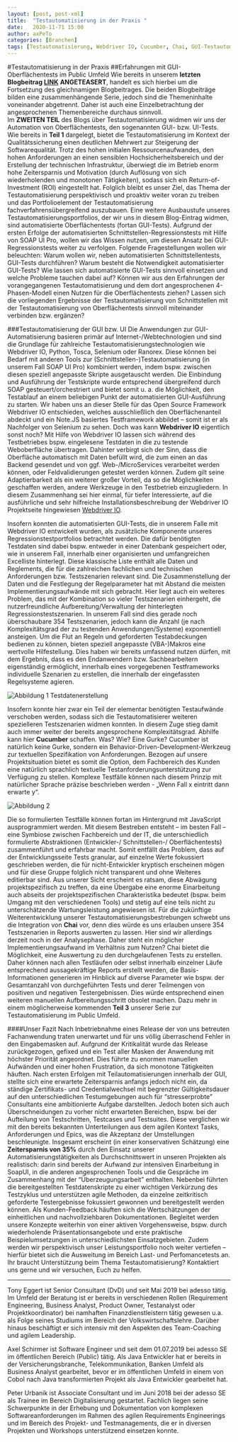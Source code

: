 ```yaml
---
layout: [post, post-xml]              
title:  "Testautomatisierung in der Praxis "        
date:   2020-11-71 15:00                    
author: axPeTo                    
categories: [Branchen]             
tags: [Testautomatisierung, Webdriver IO, Cucumber, Chai, GUI-Testautomatisierung]
---
```


#Testautomatisierung in der Praxis
##Erfahrungen mit GUI-Oberflächentests im Public Umfeld
Wie bereits in unserem **letzten Blogbeitrag [LINK](https://www.adesso.de/de/news/blog/testautomatisierung-in-der-praxis-erfahrungen-mit-soapui-im-public-umfeld.jsp)** **ANGETEASERT**, handelt es sich hierbei um die Fortsetzung des gleichnamigen Blogbeitrages. Die beiden Blogbeiträge bilden eine zusammenhängende Serie, jedoch sind die Themeninhalte voneinander abgetrennt. Daher ist auch eine Einzelbetrachtung der angesprochenen Themenbereiche durchaus sinnvoll.   
Im **ZWEITEN TEIL** des Blogs über Testautomatisierung widmen wir uns der Automation von Oberflächentests, den sogenannten GUI- bzw. UI-Tests. Wie bereits in **Teil 1** dargelegt, bietet die Testautomatisierung im Kontext der Qualitätssicherung einen deutlichen Mehrwert zur Steigerung der Softwarequalität. Trotz des hohen initialen Ressourcenaufwandes, den hohen Anforderungen an einen sensiblen Hochsicherheitsbereich und der Erstellung der technischen Infrastruktur, überwiegt die im Betrieb enorm hohe Zeitersparnis und Motivation (durch Auflösung von sich wiederholenden und monotonen Tätigkeiten), sodass sich ein Return-of-Investment (ROI) eingestellt hat. Folglich bleibt es unser Ziel, das Thema der Testautomatisierung perspektivisch und proaktiv weiter voran zu treiben und das Portfolioelement der Testautomatisierung fachverfahrensübergreifend auszubauen. 
Eine weitere Ausbaustufe unseres Testautomatisierungsportfolios, der wir uns in diesem Blog-Eintrag widmen, sind automatisierte Oberflächentests (fortan GUI-Tests). Aufgrund der ersten Erfolge der automatisierten Schnittstellen-Regressionstests mit Hilfe von SOAP UI Pro, wollen wir das Wissen nutzen, um diesen Ansatz bei GUI-Regressionstests weiter zu verfolgen. Folgende Fragestellungen wollen wir beleuchten: Warum wollen wir, neben automatisierten Schnittstellentests, GUI-Tests durchführen? Warum besteht die Notwendigkeit automatisierter GUI-Tests? Wie lassen sich automatisierte GUI-Tests sinnvoll einsetzen und welche Probleme tauchen dabei auf? Können wir aus den Erfahrungen der vorangegangenen Testautomatisierung und dem dort angesprochenen 4-Phasen-Modell einen Nutzen für die Oberflächentests ziehen? Lassen sich die vorliegenden Ergebnisse der Testautomatisierung von Schnittstellen mit der Testautomatisierung von Oberflächentests sinnvoll miteinander verbinden bzw. ergänzen?

###Testautomatisierung der GUI bzw. UI
Die Anwendungen zur GUI-Automatisierung basieren primär auf Internet-/Webtechnologien und sind die Grundlage für zahlreiche Testautomatisierungstechnologien wie Webdriver IO, Python, Tosca, Selenium oder Ranorex. Diese können bei Bedarf mit anderen Tools zur (Schnittstellen-)Testautomatisierung (in unserem Fall SOAP UI Pro) kombiniert werden, indem bspw. zwischen diesen speziell angepasste Skripte ausgetauscht werden. Die Einbindung und Ausführung der Testskripte wurde entsprechend übergreifend durch SOAP gesteuert/orchestriert und bietet somit u. a. die Möglichkeit, den Testablauf an einem beliebigen Punkt der automatisierten GUI-Ausführung zu starten. Wir haben uns an dieser Stelle für das Open Source Framework Webdriver IO entschieden, welches ausschließlich den Oberflächenanteil abdeckt und ein Note.JS basiertes Testframework abbildet – somit ist er als Nachfolger von Selenium zu sehen. Doch was kann **Webdriver IO** eigentlich sonst noch? 
Mit Hilfe von Webdriver IO lassen sich während des Testbetriebes bspw. eingelesene Testdaten in die zu testende Weboberfläche übertragen. Dahinter verbirgt sich der Sinn, dass die Oberfläche automatisch mit Daten befüllt wird, die zum einen an das Backend gesendet und von ggf. Web-/MicroServices verarbeitet werden können, oder Feldvalidierungen getestet werden können. Zudem gilt seine Adaptierbarkeit als ein weiterer großer Vorteil, da so die Möglichkeiten geschaffen werden, andere Werkzeuge in den Testbetrieb einzugliedern. In diesem Zusammenhang sei hier einmal, für tiefer Interessierte, auf die ausführliche und sehr hilfreiche Installationsbeschreibung der Webdriver IO Projektseite hingewiesen [Webdriver IO](https://webdriver.io/docs/gettingstarted.html).


Insofern konnten die automatisierten GUI-Tests, die in unserem Falle mit Webdriver IO entwickelt wurden, als zusätzliche Komponente unseres Regressionstestportfolios betrachtet werden. Die dafür benötigten Testdaten sind dabei bspw. entweder in einer Datenbank gespeichert oder, wie in unserem Fall, innerhalb einer organisierten und umfangreichen Excelliste hinterlegt. Diese klassische Liste enthält alle Daten und Reglements, die für die zahlreichen fachlichen und technischen Anforderungen bzw. Testszenarien relevant sind. Die Zusammenstellung der Daten und die Festlegung der Regelparameter hat mit Abstand die meisten Implementierungsaufwände mit sich gebracht. Hier liegt auch ein weiteres Problem, das mit der Kombination so vieler Testszenarien einhergeht, die nutzerfreundliche Aufbereitung/Verwaltung der hinterlegten Regressionstestszenarien. In unserem Fall sind dies gerade noch überschaubare 354 Testszenarien, jedoch kann die Anzahl (je nach Komplexitätsgrad der zu testenden Anwendungen/Systeme) exponentiell ansteigen. Um die Flut an Regeln und geforderten Testabdeckungen bedienen zu können, bieten speziell angepasste (VBA-)Makros eine wertvolle Hilfestellung. Dies haben wir bereits umfassend nutzen dürfen, mit dem Ergebnis, dass es den Endanwendern bzw. Sachbearbeitern eigenständig ermöglicht, innerhalb eines vorgegebenen Testframeworks individuelle Szenarien zu erstellen, die innerhalb der eingefassten Regelsysteme agieren. 

![Abbildung 1 Testdatenerstellung](/assets/images/posts/Testautomatisierung-in-der-Praxis/Testdatenerstellung.png)

Insofern konnte hier zwar ein Teil der elementar benötigten Testaufwände verschoben werden, sodass sich die Testautomatisierer weiteren spezielleren Testszenarien widmen konnten. In diesem Zuge stieg damit auch immer weiter der bereits angesprochene Komplexitätsgrad. Abhilfe kann hier **Cucumber** schaffen. Was? Wie? Eine Gurke?
Cucumber ist natürlich keine Gurke, sondern ein Behavior-Driven-Development-Werkzeug zur textuellen Spezifikation von Anforderungen. Bezogen auf unsere Projektsituation bietet es somit die Option, dem Fachbereich des Kunden eine natürlich sprachlich textuelle Testanforderungsunterstützung zur Verfügung zu stellen. Komplexe Testfälle können nach diesem Prinzip mit natürlicher Sprache präzise beschrieben werden - „Wenn Fall x eintritt dann erwarte y“. 

![Abbildung 2](/assets/images/posts/Testautomatisierung-in-der-Praxis/Testfallbeschreibung.png)

Die so formulierten Testfälle können fortan im Hintergrund mit JavaScript ausprogrammiert werden. Mit diesem Bestreben entsteht – im besten Fall – eine Symbiose zwischen Fachbereich und der IT, die unterschiedlich formulierte Abstraktionen (Entwickler-/ Schnittstellen-/ Oberflächentests) zusammenführt und erfahrbar macht. Somit entfällt das Problem, dass auf der Entwicklungsseite Tests granular, auf einzelne Werte fokussiert geschrieben werden, die für nicht-Entwickler kryptisch erscheinen mögen und für diese Gruppe folglich nicht transparent und ohne Weiteres editierbar sind.
Aus unserer Sicht erscheint es ratsam, diese Abwägung projektspezifisch zu treffen, da eine Übergabe eine enorme Einarbeitung auch abseits der projektspezifischen Charakteristika bedeutet (bspw. beim Umgang mit den verschiedenen Tools) und stetig auf eine teils nicht zu unterschätzende Wartungsleistung angewiesen ist. 
Für die zukünftige Weiterentwicklung unserer Testautomatisierungsbestrebungen schwebt uns die Integration von **Chai** vor, denn dies würde es uns erlauben unsere 354 Testszenarien in Reports auswerten zu lassen. Hier sind wir allerdings derzeit noch in der Analysephase. Daher steht ein möglicher Implementierungsaufwand im Verhältnis zum Nutzen? 
Chai bietet die Möglichkeit, eine Auswertung zu den durchgelaufenen Tests zu erstellen. Daher können nach allen Testläufen oder selbst innerhalb einzelner Läufe entsprechend aussagekräftige Reports erstellt werden, die Basis-Informationen generieren im Hinblick auf diverse Parameter wie bspw. der Gesamtanzahl von durchgeführten Tests und derer Teilmengen von positiven und negativen Testergebnissen.
Dies würde entsprechend einen weiteren manuellen Aufbereitungsschritt obsolet machen. Dazu mehr in einem möglicherweise kommenden **Teil 3** unserer Serie zur Testautomatisierung im Public Umfeld.


####Unser Fazit
Nach Inbetriebnahme eines Release der von uns betreuten Fachanwendung traten unerwartet und für uns völlig überraschend Fehler in den Eingabemasken auf. Aufgrund der Kritikalität wurde das Release zurückgezogen, gefixed und ein Test aller Masken der Anwendung mit höchster Priorität angeordnet. Dies führte zu enormen manuellen Aufwänden und einer hohen Frustration, da sich monotone Tätigkeiten häuften. Nach ersten Erfolgen mit Teilautomatisierungen innerhalb der GUI, stellte sich eine erwartete Zeitersparnis anfangs jedoch nicht ein, da ständige Zertifikats- und Credentialwechsel mit begrenzter Gültigkeitsdauer auf den unterschiedlichen Testumgebungen auch für “stresserprobte” Consultants eine ambitionierte Aufgabe darstellten. Jedoch boten sich auch Überschneidungen zu vorher nicht erwarteten Bereichen, bspw. bei der Aufteilung von Testschritten, Testcases und Testsuites. Diese verglichen wir mit den bereits bekannten Unterteilungen aus dem agilen Kontext Tasks, Anforderungen und Epics, was die Akzeptanz der Umstellungen beschleunigte.
Insgesamt erscheint (in einer konservativen Schätzung) eine **Zeitersparnis von 35%** durch den Einsatz unserer Automatisierungstätigkeiten als Durchschnittswert in unseren Projekten als realistisch: darin sind bereits der Aufwand zur intensiven Einarbeitung in SoapUI, in die anderen angesprochenen Tools und die Gespräche im Zusammenhang mit der “Überzeugungsarbeit” enthalten. Nebenbei führten die bereitgestellten Testdatenskripte zu einer wichtigen Verkürzung des Testzyklus und unterstützen agile Methoden, da einzelne zeitkritisch geforderte Testergebnisse fokussiert gewonnen und bereitgestellt werden können. Als Kunden-Feedback häuften sich die Wertschätzungen der einheitlichen und nachvollziehbaren Dokumentationen. 
Begleitet werden unsere Konzepte weiterhin von einer aktiven Vorgehensweise, bspw. durch wiederholende Präsentationsangebote und erste praktische Beispielumsetzungen in unterschiedlichsten Einsatzgebieten. Zudem werden wir perspektivisch unser Leistungsportfolio noch weiter vertiefen – hierfür bietet sich die Ausweitung im Bereich Last- und Perfomancetests an.
Ihr braucht Unterstützung beim Thema Testautomatisierung? Kontaktiert uns gerne und wir versuchen, Euch zu helfen.


--------- 



Tony Eggert ist Senior Consultant (DvD) und seit Mai 2019 bei adesso tätig. Im Umfeld der Beratung ist er bereits in verschiedenen Rollen (Requirement Engineering, Business Analyst, Product Owner, Testanalyst oder Projektkoordinator) bei namhaften Finanzdienstleistern tätig gewesen u.a. als Folge seines Studiums im Bereich der Volkswirtschaftslehre. Darüber hinaus beschäftigt er sich intensiv mit den Aspekten des Team-Coaching und agilem Leadership. 



Axel Schirmer ist Software Engineer und seit dem 01.07.2019 bei adesso SE im öffentlichen Bereich (Public) tätig. Als Java Entwickler hat er bereits in der Versicherungsbranche, Telekommunikation, Banken Umfeld als Business Analyst gearbeitet, bevor er im öffentlichen Umfeld in einem von Cobol nach Java transformierten Projekt als Java Entwickler gearbeitet hat. 



Peter Urbanik ist Associate Consultant und im Juni 2018 bei der adesso SE als Trainee im Bereich Digitalisierung gestartet. Fachlich liegen seine Schwerpunkte in der Erhebung und Dokumentation von komplexen Softwareanforderungen im Rahmen des agilen Requirements Engineerings und im Bereich des Projekt- und Testmanagements, die er in diversen Projekten und Workshops unterstützend einsetzen konnte.
